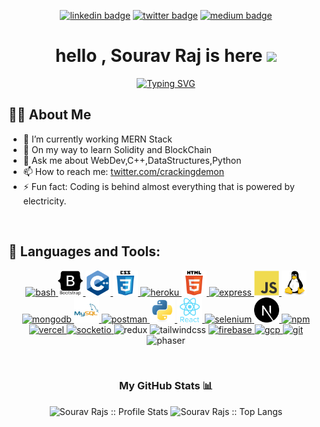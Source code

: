 <div align="center">
  

[![linkedin badge](https://img.shields.io/badge/Sourav-Raj-30302f?style=flat&logo=linkedin)](https://www.linkedin.com/in/crackingdemon)
[![twitter badge](https://img.shields.io/badge/@crackingdemon-30302f?style=flat&logo=twitter)](https://twitter.com/crackingdemon)
[![medium badge](https://img.shields.io/badge/Sourav_Raj-30302f?style=flat&logo=medium)](https://medium.com/@crackingdemon)


<h1>hello , Sourav Raj is here  <img src="https://media.giphy.com/media/hvRJCLFzcasrR4ia7z/giphy.gif" width="30px"></h1>

[![Typing SVG](https://readme-typing-svg.herokuapp.com?font=&color=5753F7&size=24&lines=Hello+World+!;Web+Developer+;Freelancer+;competitive+programming)](https://git.io/typing-svg)
  
</div>
  
<!-- ## Hi there 👋 

## I am a Fast Learner, FullStack Developer, Competetive Programmer -->


## 🙋‍♂️ About Me
- 🔭 I’m currently working MERN Stack
- 🌱 On my way to learn Solidity and BlockChain
- 💬 Ask me about WebDev,C++,DataStructures,Python
- 📫 How to reach me: <a href="https://twitter.com/crackingdemon">twitter.com/crackingdemon</a>
- ⚡ Fun fact: Coding is behind almost everything that is powered by electricity.

<br/>

## 🚀 Languages and Tools:
<p align="center">
  <a href="https://www.gnu.org/software/bash/" target="_blank">
    <img src="https://raw.githubusercontent.com/jmnote/z-icons/master/svg/bash.svg" alt="bash" width="40" height="40"/>
  </a>
  <a href="https://getbootstrap.com" target="_blank">
    <img src="https://raw.githubusercontent.com/devicons/devicon/master/icons/bootstrap/bootstrap-plain-wordmark.svg" alt="bootstrap" width="40" height="40"/>
  </a>
  <a href="https://www.w3schools.com/cpp/" target="_blank">
    <img src="https://raw.githubusercontent.com/devicons/devicon/master/icons/cplusplus/cplusplus-original.svg" alt="cplusplus" width="40" height="40"/>
  </a>
  <a href="https://www.w3schools.com/css/" target="_blank">
    <img src="https://raw.githubusercontent.com/devicons/devicon/master/icons/css3/css3-original-wordmark.svg" alt="css3" width="40" height="40"/>
  </a>
  <!-- Add other icons here following the same pattern -->

  <!-- New icons with working links -->
  <a href="https://heroku.com" target="_blank">
    <img src="https://www.vectorlogo.zone/logos/heroku/heroku-icon.svg" alt="heroku" width="40" height="40"/>
  </a>
  <a href="https://www.w3.org/html/" target="_blank">
    <img src="https://raw.githubusercontent.com/devicons/devicon/master/icons/html5/html5-original-wordmark.svg" alt="html5" width="40" height="40"/>
  </a>
  <a href="https://expressjs.com" target="_blank">
    <img src="https://icongr.am/devicon/express-original-wordmark.svg?size=128&color=ffffff" alt="express" width="40" height="40"/>
  </a>
  <a href="https://developer.mozilla.org/en-US/docs/Web/JavaScript" target="_blank">
    <img src="https://raw.githubusercontent.com/devicons/devicon/master/icons/javascript/javascript-original.svg" alt="javascript" width="40" height="40"/>
  </a>
  <a href="https://www.linux.org/" target="_blank">
    <img src="https://raw.githubusercontent.com/devicons/devicon/master/icons/linux/linux-original.svg" alt="linux" width="40" height="40"/>
  </a>
  <a href="https://www.mongodb.com/" target="_blank">
    <img src="https://icongr.am/devicon/mongodb-original.svg?size=128&color=ffffff" alt="mongodb" width="40" height="40"/>
  </a>
  <a href="https://www.mysql.com/" target="_blank">
    <img src="https://raw.githubusercontent.com/devicons/devicon/master/icons/mysql/mysql-original-wordmark.svg" alt="mysql" width="40" height="40"/>
  </a>
  <a href="https://postman.com" target="_blank">
    <img src="https://www.vectorlogo.zone/logos/getpostman/getpostman-icon.svg" alt="postman" width="40" height="40"/>
  </a>
  <a href="https://www.python.org" target="_blank">
    <img src="https://raw.githubusercontent.com/devicons/devicon/master/icons/python/python-original.svg" alt="python" width="40" height="40"/>
  </a>
  <a href="https://reactjs.org/" target="_blank">
    <img src="https://raw.githubusercontent.com/devicons/devicon/master/icons/react/react-original-wordmark.svg" alt="react" width="40" height="40"/>
  </a>
  <a href="https://www.selenium.dev" target="_blank">
    <img src="https://raw.githubusercontent.com/detain/svg-logos/780f25886640cef088af994181646db2f6b1a3f8/svg/selenium-logo.svg" alt="selenium" width="40" height="40"/>
  </a>
  <a href="https://nextjs.org/" target="_blank">
    <img src="https://raw.githubusercontent.com/devicons/devicon/master/icons/nextjs/nextjs-original.svg" alt="nextjs" width="40"/>
  </a>
  <a href="https://www.npmjs.com/" target="_blank">
    <img src="https://icongr.am/devicon/npm-original-wordmark.svg?size=128&color=ffffff" alt="npm" width="40" height="40"/>
  </a>
  <a href="https://vercel.com" target="_blank">
    <img src="https://www.vectorlogo.zone/logos/vercel/vercel-icon.svg" alt="vercel" width="40"/>
  </a>
  <a href="https://socket.io" target="_blank">
    <img src="https://www.vectorlogo.zone/logos/socketio/socketio-icon.svg" alt="socketio" width="40"/>
  </a>
  <img src="https://cdn.worldvectorlogo.com/logos/redux.svg" alt="redux" width="30"/>
  <img src="https://cdn.worldvectorlogo.com/logos/tailwindcss.svg" alt="tailwindcss" width="30"/>
  <a href="https://firebase.google.com/" target="_blank">
    <img src="https://www.vectorlogo.zone/logos/firebase/firebase-icon.svg" alt="firebase" width="40" height="40"/>
  </a>
  <a href="https://cloud.google.com" target="_blank">
    <img src="https://www.vectorlogo.zone/logos/google_cloud/google_cloud-icon.svg" alt="gcp" width="40" height="40"/>
  </a>
  <a href="https://git-scm.com/" target="_blank">
    <img src="https://www.vectorlogo.zone/logos/git-scm/git-scm-icon.svg" alt="git" width="40" height="40"/>
  </a>
  <img src="https://phaser.io/images/img.png" alt="phaser" width="40"/>
</p>

<br>


<h3 align="center">My GitHub Stats 📊 </h3>
<p align="center">
  <img height="180em" src="https://github-readme-stats.vercel.app/api?username=crackingdemon&theme=tokyonight&show_icons=true&hide_border=true&count_private=true" alt="Sourav Rajs :: Profile Stats" />
  <img height="180em" src="https://github-readme-stats.vercel.app/api/top-langs/?username=nyctonio&langs_count=8&theme=tokyonight&layout=compact&hide_border=true" alt="Sourav Rajs :: Top Langs" />
</p>

  

  

